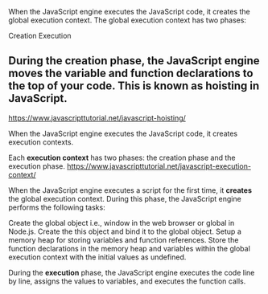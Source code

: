 When the JavaScript engine executes the JavaScript code, it creates the global execution context. The global execution context has two phases:

Creation
Execution
## During the creation phase, the JavaScript engine moves the variable and function declarations to the top of your code. This is known as hoisting in JavaScript.
https://www.javascripttutorial.net/javascript-hoisting/ 





When the JavaScript engine executes the JavaScript code, it creates execution contexts.

Each **execution context** has two phases: the creation phase and the execution phase.
https://www.javascripttutorial.net/javascript-execution-context/

When the JavaScript engine executes a script for the first time, it **creates** the global execution context. During this phase, the JavaScript engine performs the following tasks:

Create the global object i.e., window in the web browser or global in Node.js.
Create the this object and bind it to the global object.
Setup a memory heap for storing variables and function references.
Store the function declarations in the memory heap and variables within the global execution context with the initial values as undefined.

During the **execution** phase, the JavaScript engine executes the code line by line, assigns the values to variables, and executes the function calls.








